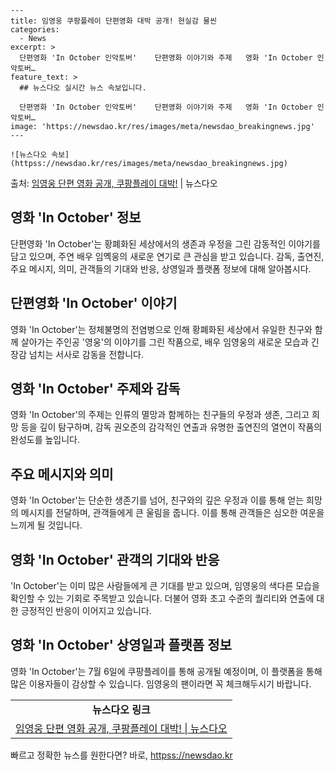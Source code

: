     ---
    title: 임영웅 쿠팡플레이 단편영화 대박 공개! 현실감 물씬
    categories:
      - News
    excerpt: >
      단편영화 'In October 인악토버'    단편영화 이야기와 주제   영화 'In October 인악토버…
    feature_text: >
      ## 뉴스다오 실시간 뉴스 속보입니다.
    
      단편영화 'In October 인악토버'    단편영화 이야기와 주제   영화 'In October 인악토버…
    image: 'https://newsdao.kr/res/images/meta/newsdao_breakingnews.jpg'
    ---
    
    ![뉴스다오 속보](httpss://newsdao.kr/res/images/meta/newsdao_breakingnews.jpg)

<p>출처: <a href="httpss://newsdao.kr/4651" rel="dofollow">임영웅 단편 영화 공개, 쿠팡플레이 대박!</a> | 뉴스다오</p>

<h2 data-ke-size="size26">영화 'In October' 정보</h2>
<p data-ke-size="size16">단편영화 'In October'는 황폐화된 세상에서의 생존과 우정을 그린 감동적인 이야기를 담고 있으며, 주연 배우 임옉웅의 새로운 연기로 큰 관심을 받고 있습니다. 감독, 출연진, 주요 메시지, 의미, 관객들의 기대와 반응, 상영일과 플랫폼 정보에 대해 알아봅시다.</p>

<h2 data-ke-size="size26">단편영화 'In October' 이야기</h2>
<p data-ke-size="size16">영화 'In October'는 정체불명의 전염병으로 인해 황폐화된 세상에서 유일한 친구와 함께 살아가는 주인공 '영웅'의 이야기를 그린 작품으로, 배우 임영웅의 새로운 모습과 긴장감 넘치는 서사로 감동을 전합니다.</p>

<h2 data-ke-size="size26">영화 'In October' 주제와 감독</h2>
<p data-ke-size="size16">영화 'In October'의 주제는 인류의 멸망과 함께하는 친구들의 우정과 생존, 그리고 희망 등을 깊이 탐구하며, 감독 권오준의 감각적인 연출과 유명한 출연진의 열연이 작품의 완성도를 높입니다.</p>

<h2 data-ke-size="size26">주요 메시지와 의미</h2>
<p data-ke-size="size16">영화 'In October'는 단순한 생존기를 넘어, 친구와의 깊은 우정과 이를 통해 얻는 희망의 메시지를 전달하며, 관객들에게 큰 울림을 줍니다. 이를 통해 관객들은 심오한 여운을 느끼게 될 것입니다.</p>

<h2 data-ke-size="size26">영화 'In October' 관객의 기대와 반응</h2>
<p data-ke-size="size16">'In October'는 이미 많은 사람들에게 큰 기대를 받고 있으며, 임영웅의 색다른 모습을 확인할 수 있는 기회로 주목받고 있습니다. 더불어 영화 초고 수준의 퀄리티와 연출에 대한 긍정적인 반응이 이어지고 있습니다.</p>

<h2 data-ke-size="size26">영화 'In October' 상영일과 플랫폼 정보</h2>
<p data-ke-size="size16">영화 'In October'는 7월 6일에 쿠팡플레이를 통해 공개될 예정이며, 이 플랫폼을 통해 많은 이용자들이 감상할 수 있습니다. 임영웅의 팬이라면 꼭 체크해두시기 바랍니다.</p>
<table>
	<tr>
		<td style="text-align: center; height: 17px;"><b>뉴스다오 링크</b></td>
	</tr>
	<tr>
		<td style="text-align: center; height: 17px;"><a href="httpss://newsdao.kr/4651">임영웅 단편 영화 공개, 쿠팡플레이 대박! | 뉴스다오</a></td>
	</tr>
</table> 

빠르고 정확한 뉴스를 원한다면? 바로, <a href="httpss://newsdao.kr" rel="dofollow">httpss://newsdao.kr</a>


    